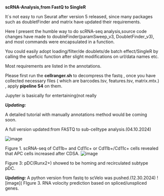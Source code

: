**scRNA-Analysis,from FastQ to SingleR**

It`s not easy to run Seurat after version 5 released, since many packages such as doubletFinder and matrix have updated their requirements.

Here I present the humble way to do scRNA-seq analysis,source code changes have made to doubleFinder(paramSweep_v3, DoubletFinder_v3), and most commands were encapsulated in a function.

You could easily adopt loading/filter/de doublets/de batch effect/SingleR by calling the speficic function after slight modifications on url/data names etc.

Most requirements are listed in the annotations.


Please first run the **cellranger.sh** to decompress the fastq , once you have collected necessary files ( which are barcodes.tsv, features.tsv, matrix.mtx.) , apply **pipeline S4** on them.

Jupyter is basically for entertaining(not really

***Updating:***

A detailed tutorial with manually annotations method would be coming soon.

A full version updated:from FASTQ to sub-celltype analysis.(04.10.2024) 

![image](https://github.com/TGF-B/scRNA-Analysis/assets/68436923/81cfcb1c-5861-48a0-99e7-41da5953e659)

Figure 1. scRNA-seq of Cd11b+ and Cd11c+ or Cd11b+/Cd11c+ cells revealed that APC cells increased after CDSA.
![image](https://github.com/TGF-B/scRNA-Analysis/assets/68436923/67b7439a-7af4-4bc8-8bb6-085ca4f69324)

Figure 3: pDC(Runx2+) showed to be homing and recirculated subtype pDC.

***Updating:***
A python version from fastq to scVelo was pushed.(12.30.2024)
![image](
FIgure 3. RNA volocity prediction based on spliced/unspliced genes.

